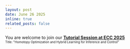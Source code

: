 ```yaml
---
layout: post
date: June 26 2025
inline: true
related_posts: false
---
```


You are welcome to join our <b> <a target="_blank" rel="noopener noreferrer" href="https://mavridischristos.github.io/cv/"> Tutorial Session at ECC 2025 </a></b>
<br> <font size="1">Title: "Homotopy Optimization and Hybrid Learning for Inference and Control"</font> 